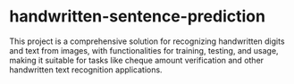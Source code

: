 # handwritten-sentence-prediction
This project is a comprehensive solution for recognizing handwritten digits and text from images, with functionalities for training, testing, and usage, making it suitable for tasks like cheque amount verification and other handwritten text recognition applications.
